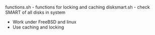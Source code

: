 functions.sh - functions for locking and caching
disksmart.sh - check SMART of all disks in system
  - Work under FreeBSD and linux
  - Use caching and locking
